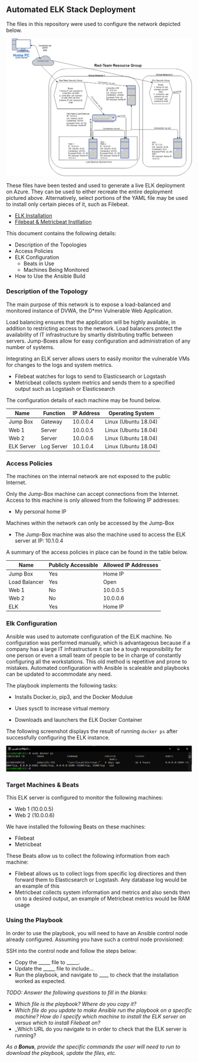 ## Automated ELK Stack Deployment

The files in this repository were used to configure the network depicted below.

![](Images/ELK_Stack_Deployment.png)

These files have been tested and used to generate a live ELK deployment on Azure. They can be used to either recreate the entire deployment pictured above. Alternatively, select portions of the YAML file may be used to install only certain pieces of it, such as Filebeat.

  - [ELK Installation](https://github.com/AustinBarrett2282/Elk_Stack_Deployment/blob/main/Ansible/install-elk.yml)
  - [Filebeat & Metricbeat Instllation](https://github.com/AustinBarrett2282/Elk_Stack_Deployment/blob/main/Ansible/filebeat-metricbeat-playbook.yml)

This document contains the following details:
- Description of the Topologies 
- Access Policies
- ELK Configuration
  - Beats in Use
  - Machines Being Monitored
- How to Use the Ansible Build


### Description of the Topology

The main purpose of this network is to expose a load-balanced and monitored instance of DVWA, the D*mn Vulnerable Web Application.

Load balancing ensures that the application will be highly available, in addition to restricting access to the network. Load balancers protect the availability of IT infrastructure by smartly distributing traffic between servers. Jump-Boxes allow for easy configuration and administration of any number of systems.

Integrating an ELK server allows users to easily monitor the vulnerable VMs for changes to the logs and system metrics.
- Filebeat watches for logs to send to Elasticsearch or Logstash
- Metricbeat collects system metrics and sends them to a specified output such as Logstash or Elasticsearch

The configuration details of each machine may be found below.

| Name      | Function  | IP Address | Operating System    |
|-----------|-----------|------------|---------------------|
| Jump Box  | Gateway   | 10.0.0.4   | Linux (Ubuntu 18.04)|
| Web 1     | Server    | 10.0.0.5   | Linux (Ubuntu 18.04)|
| Web 2     | Server    | 10.0.0.6   | Linux (Ubuntu 18.04)|
| ELK Server| Log Server| 10.1.0.4   | Linux (Ubuntu 18.04)|
### Access Policies

The machines on the internal network are not exposed to the public Internet. 

Only the Jump-Box machine can accept connections from the Internet. Access to this machine is only allowed from the following IP addresses:
- My personal home IP

Machines within the network can only be accessed by the Jump-Box
- The Jump-Box machine was also the machine used to access the ELK server at IP: 10.1.0.4

A summary of the access policies in place can be found in the table below.

| Name         | Publicly Accessible | Allowed IP Addresses |
|--------------|---------------------|----------------------|
| Jump Box     | Yes                 | Home IP              |
| Load Balancer| Yes                 | Open                 |
| Web 1        | No                  | 10.0.0.5             |
| Web 2        | No                  | 10.0.0.6             |
| ELK          | Yes                 | Home IP              |
### Elk Configuration

Ansible was used to automate configuration of the ELK machine. No configuration was performed manually, which is advantageous because if a company has a large IT infrastructure it can be a tough responsibility for one person or even a small team of people to be in charge of constantly configuring all the workstations. This old method is repetitive and prone to mistakes. Automated configuration with Ansible is scaleable and playbooks can be updated to accommodate any need.

The playbook implements the following tasks:
- Installs Docker.io, pip3, and the Docker Modulue

- Uses sysctl to increase virtual memory

- Downloads and launchers the ELK Docker Container


The following screenshot displays the result of running `docker ps` after successfully configuring the ELK instance.

![](Images/Docker_PS.png)

### Target Machines & Beats
This ELK server is configured to monitor the following machines:
- Web 1 (10.0.0.5)
- Web 2 (10.0.0.6)

We have installed the following Beats on these machines:
- Filebeat
- Metricbeat

These Beats allow us to collect the following information from each machine:
- Filebeat allows us to collect logs from specific log directiores and then forward them to Elasticsearch or Logstash. Any database log would be an example of this
- Metricbeat collects system information and metrics and also sends then on to a desired output, an example of Metricbeat metrics would be RAM usage 

### Using the Playbook
In order to use the playbook, you will need to have an Ansible control node already configured. Assuming you have such a control node provisioned: 

SSH into the control node and follow the steps below:
- Copy the _____ file to _____.
- Update the _____ file to include...
- Run the playbook, and navigate to ____ to check that the installation worked as expected.

_TODO: Answer the following questions to fill in the blanks:_
- _Which file is the playbook? Where do you copy it?_
- _Which file do you update to make Ansible run the playbook on a specific machine? How do I specify which machine to install the ELK server on versus which to install Filebeat on?_
- _Which URL do you navigate to in order to check that the ELK server is running?

_As a **Bonus**, provide the specific commands the user will need to run to download the playbook, update the files, etc._